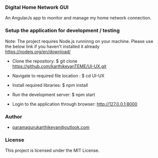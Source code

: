 ### Digital Home Network GUI ###
An AngularJs app to monitor and manage my home network connection.<br/>


### Setup the application for development / testing ###
Note: The project requires Node.js runninng on your machine. Please use the below link if you haven't installed it already https://nodejs.org/en/download/

* Clone the repository: $ git clone https://github.com/karthikeyanTEME/UI-UX.git

* Navigate to required file location : $ cd UI-UX

* Install required libraries: $ npm install

* Run the development server: $ npm start

* Login to the application through browser: http://127.0.0.1:8000

### Author
* paramagurukarthikeyan@outlook.com

### License
This project is licensed under the MIT License.

